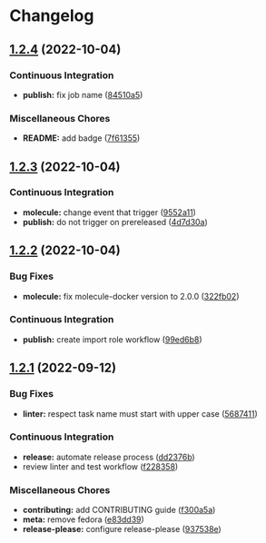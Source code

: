 # Changelog

## [1.2.4](https://github.com/chubchubsancho/ansible-pi-hole/compare/v1.2.3...v1.2.4) (2022-10-04)


### Continuous Integration

* **publish:** fix job name ([84510a5](https://github.com/chubchubsancho/ansible-pi-hole/commit/84510a532ce30181def9eae2ee223b9aa358cbb1))


### Miscellaneous Chores

* **README:** add badge ([7f61355](https://github.com/chubchubsancho/ansible-pi-hole/commit/7f61355442ad9fe49073ee41e00134fc9a1a7841))

## [1.2.3](https://github.com/chubchubsancho/ansible-pi-hole/compare/v1.2.2...v1.2.3) (2022-10-04)


### Continuous Integration

* **molecule:** change event that trigger ([9552a11](https://github.com/chubchubsancho/ansible-pi-hole/commit/9552a11ffe6cb5e57b0d16e752ca793a0167e2cb))
* **publish:** do not trigger on prereleased ([4d7d30a](https://github.com/chubchubsancho/ansible-pi-hole/commit/4d7d30a6b634f82d7a1a185c436388d7c9e31357))

## [1.2.2](https://github.com/chubchubsancho/ansible-pi-hole/compare/v1.2.1...v1.2.2) (2022-10-04)


### Bug Fixes

* **molecule:** fix molecule-docker version to 2.0.0 ([322fb02](https://github.com/chubchubsancho/ansible-pi-hole/commit/322fb0216397c18a7909c19eab01bf7cc7ee70cd))


### Continuous Integration

* **publish:** create import role workflow ([99ed6b8](https://github.com/chubchubsancho/ansible-pi-hole/commit/99ed6b86433632141a1c5c6ff35aeb6ae55e459a))

## [1.2.1](https://github.com/chubchubsancho/ansible-pi-hole/compare/v1.2.0...v1.2.1) (2022-09-12)


### Bug Fixes

* **linter:** respect task name must start with upper case ([5687411](https://github.com/chubchubsancho/ansible-pi-hole/commit/5687411c865504d4327e8e12d8de6e6365d14a1a))


### Continuous Integration

* **release:** automate release process ([dd2376b](https://github.com/chubchubsancho/ansible-pi-hole/commit/dd2376b45523488e4ea08aad48c3b7c679414675))
* review linter and test workflow ([f228358](https://github.com/chubchubsancho/ansible-pi-hole/commit/f2283586768c175fb47b501c91b4b01ce8a3de57))


### Miscellaneous Chores

* **contributing:** add CONTRIBUTING guide ([f300a5a](https://github.com/chubchubsancho/ansible-pi-hole/commit/f300a5a39b6137069d92959cf67be7ed558038ed))
* **meta:** remove fedora ([e83dd39](https://github.com/chubchubsancho/ansible-pi-hole/commit/e83dd393d8285974298e31606dc3d608e11bc42e))
* **release-please:** configure release-please ([937538e](https://github.com/chubchubsancho/ansible-pi-hole/commit/937538eb5028d8a7cf670811497d7754147f31db))
